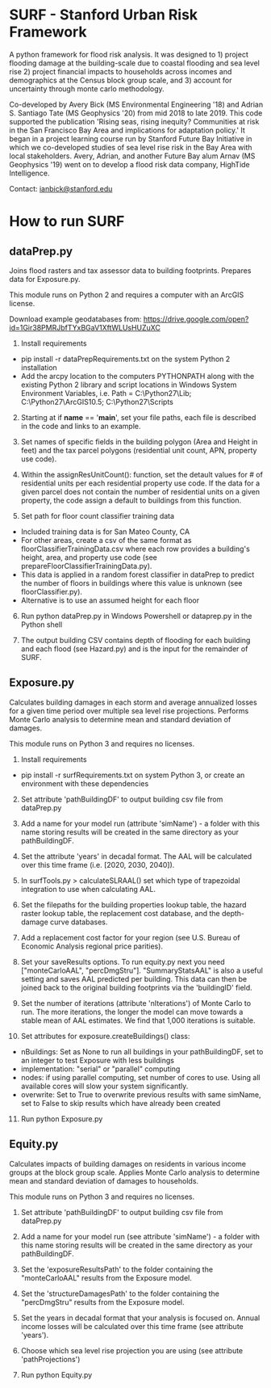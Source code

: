 # SURF - Stanford Urban Risk Framework

A python framework for flood risk analysis. It was designed to 1) project flooding damage at the building-scale due to coastal flooding and sea level rise 2) project financial impacts to households across incomes and demographics at the Census block group scale, and 3) account for uncertainty through monte carlo methodology.

Co-developed by Avery Bick (MS Environmental Engineering '18) and Adrian S. Santiago Tate (MS Geophysics '20) from mid 2018 to late 2019. This code supported the publication 'Rising seas, rising inequity? Communities at risk in the San Francisco Bay Area and implications for adaptation policy.' It began in a project learning course run by Stanford Future Bay Initiative in which we co-developed studies of sea level rise risk in the Bay Area with local stakeholders. Avery, Adrian, and another Future Bay alum Arnav (MS Geophysics '19) went on to develop a flood risk data company, HighTide Intelligence.

Contact:
ianbick@stanford.edu

# How to run SURF
## dataPrep.py
Joins flood rasters and tax assessor data to building footprints. Prepares data for Exposure.py. 

This module runs on Python 2 and requires a computer with an ArcGIS license.

Download example geodatabases from: https://drive.google.com/open?id=1Gir38PMRJbfTYxBGaV1XftWLUsHUZuXC

1. Install requirements
- pip install -r dataPrepRequirements.txt on the system Python 2 installation
- Add the arcpy location to the computers PYTHONPATH along with the existing Python 2 library and script locations in Windows System Environment Variables, i.e. Path = C:\Python27\Lib; C:\Python27\ArcGIS10.5; C:\Python27\Scripts

2. Starting at if __name__ == '__main__', set your file paths, each file is described in the code and links to an example. 

3. Set names of specific fields in the building polygon (Area and Height in feet) and the tax parcel polygons (residential unit count, APN, property use code).

4. Within the assignResUnitCount(): function, set the detault values for # of residential units per each residential property use code. If the data for a given parcel does not contain the number of residential units on a given property, the code assign a default to buildings from this function.

5. Set path for floor count classifier training data
- Included training data is for San Mateo County, CA
- For other areas, create a csv of the same format as floorClassifierTrainingData.csv where each row provides a building's height, area, and property use code (see prepareFloorClassifierTrainingData.py).
- This data is applied in a random forest classifier in dataPrep to predict the number of floors in buildings where this value is unknown (see floorClassifier.py).
- Alternative is to use an assumed height for each floor

6. Run python dataPrep.py in Windows Powershell or dataprep.py in the Python shell

7. The output building CSV contains depth of flooding for each building and each flood (see Hazard.py) and is the input for the remainder of SURF.

## Exposure.py
Calculates building damages in each storm and average annualized losses for a given time period over multiple sea level rise projections. Performs Monte Carlo analysis to determine mean and standard deviation of damages.

This module runs on Python 3 and requires no licenses.

1. Install requirements
- pip install -r surfRequirements.txt on system Python 3, or create an environment with these dependencies

2. Set attribute 'pathBuildingDF' to output building csv file from dataPrep.py

3. Add a name for your model run (attribute 'simName') - a folder with this name storing results will be created in the same directory as your pathBuildingDF.

4. Set the attribute 'years' in decadal format. The AAL will be calculated over this time frame (i.e. [2020, 2030, 2040]).

5. In surfTools.py > calculateSLRAAL() set which type of trapezoidal integration to use when calculating AAL.

6. Set the filepaths for the building properties lookup table, the hazard raster lookup table, the replacement cost database, and the depth-damage curve databases.

7. Add a replacement cost factor for your region (see U.S. Bureau of Economic Analysis regional price parities).

8. Set your saveResults options. To run equity.py next you need ["monteCarloAAL", "percDmgStru"]. "SummaryStatsAAL" is also a useful setting and saves AAL predicted per building. This data can then be joined back to the original building footprints via the 'buildingID' field.

9. Set the number of iterations (attribute 'nIterations') of Monte Carlo to run. The more iterations, the longer the model can move towards a stable mean of AAL estimates. We find that 1,000 iterations is suitable.

10. Set attributes for exposure.createBuildings() class:
- nBuildings: Set as None to run all buildings in your pathBuildingDF, set to an integer to test Exposure with less buildings
- implementation: "serial" or "parallel" computing
- nodes: if using parallel computing, set number of cores to use. Using all available cores will slow your system significantly.
- overwrite: Set to True to overwrite previous results with same simName, set to False to skip results which have already been created

11. Run python Exposure.py

## Equity.py
Calculates impacts of building damages on residents in various income groups at the block group scale. Applies Monte Carlo analysis to determine mean and standard deviation of damages to households.

This module runs on Python 3 and requires no licenses.

1. Set attribute 'pathBuildingDF' to output building csv file from dataPrep.py

2. Add a name for your model run (see attribute 'simName') - a folder with this name storing results will be created in the same directory as your pathBuildingDF.

3. Set the 'exposureResultsPath' to the folder containing the "monteCarloAAL" results from the Exposure model.

4. Set the 'structureDamagesPath' to the folder containing the "percDmgStru" results from the Exposure model.

5. Set the years in decadal format that your analysis is focused on. Annual income losses will be calculated over this time frame (see attribute 'years').

6. Choose which sea level rise projection you are using (see attribute 'pathProjections')

7. Run python Equity.py
